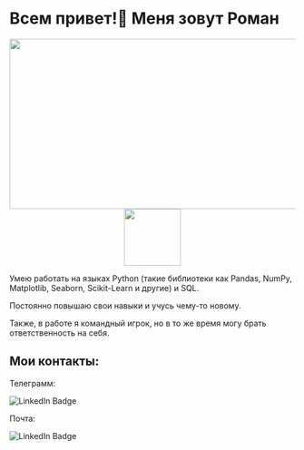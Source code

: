 # Всем привет!👋 Меня зовут Роман
<div align="center">
  <img src="https://media.giphy.com/media/dWesBcTLavkZuG35MI/giphy.gif" width="600" height="300"/>
</div>

  

<div id="header" align="center">
  <img src="[https://media.giphy.com/media/M9gbBd9nbDrOTu1Mqx/giphy.gif](https://i.giphy.com/media/v1.Y2lkPTc5MGI3NjExb3pyczlhdGJzOTNoYXJ0anh3Z2R6emthaHE2aGJhbWRjdW0zNDJjZSZlcD12MV9pbnRlcm5hbF9naWZfYnlfaWQmY3Q9cw/3kPDmoWdBpQPNhCnUG/giphy.gif)" width="100"/>
</div>

Умею работать на языках Python (такие библиотеки как Pandas, NumPy, Matplotlib, Seaborn, Scikit-Learn и другие) и SQL.

Постоянно повышаю свои навыки и учусь чему-то новому.

Также, в работе я командный игрок, но в то же время могу брать ответственность на себя.

## Мои контакты:
Телеграмм: <div id="badges">
  <img src="https://img.shields.io/badge/Telegram-blue?style=for-the-badge&logo=linkedin&logoColor=white" alt="LinkedIn Badge"/>
</div>

Почта: <div id="badges">
  <img src="https://img.shields.io/badge/ivaschov.romanIR@yandex.ru-yellow?style=for-the-badge&logo=linkedin&logoColor=white" alt="LinkedIn Badge"/>
</div>
